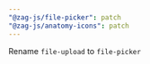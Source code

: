 ```yaml
---
"@zag-js/file-picker": patch
"@zag-js/anatomy-icons": patch
---
```


Rename `file-upload` to `file-picker`
